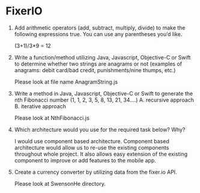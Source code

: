 # FixerIO

1. Add arithmetic operators (add, subtract, multiply, divide) to make the following expressions true. You can use any parentheses you’d like.

    (3+1)/3*9 = 12

2. Write a function/method utilizing Java, Javascript, Objective-C or Swift to determine whether two strings are anagrams or not
   (examples of anagrams: debit card/bad credit, punishments/nine thumps, etc.)

   Please look at file name AnagramString.js

3. Write a method in Java, Javascript, Objective-C or Swift to generate the nth Fibonacci number
   (1, 1, 2, 3, 5, 8, 13, 21, 34....)
   A. recursive approach
   B. iterative approach

   Please look at NthFibonacci.js

4. Which architecture would you use for the required task below? Why?

    I would use component based architecture. Component based architecture would allow us to re-use the existing components
    throughout whole project. It also allows easy extension of the existing component to improve or add features to the mobile app.

5. Create a currency converter by utilizing data from the fixer.io API.

    Please look at SwensonHe directory.